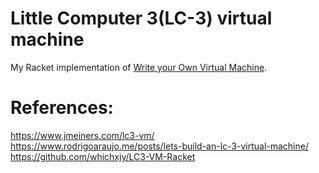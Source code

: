 # Little Computer 3(LC-3) virtual machine

My Racket implementation of [Write your Own Virtual Machine](https://www.jmeiners.com/lc3-vm/).

# References:
https://www.jmeiners.com/lc3-vm/
https://www.rodrigoaraujo.me/posts/lets-build-an-lc-3-virtual-machine/
https://github.com/whichxjy/LC3-VM-Racket